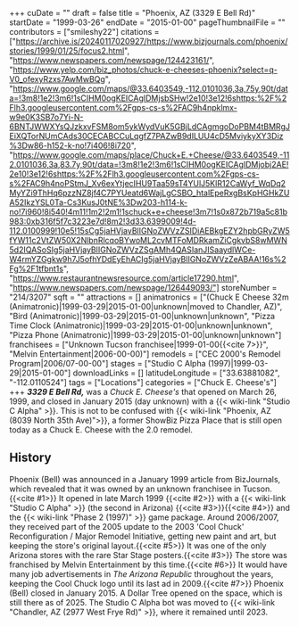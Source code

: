 +++
cuDate = ""
draft = false
title = "Phoenix, AZ (3329 E Bell Rd)"
startDate = "1999-03-26"
endDate = "2015-01-00"
pageThumbnailFile = ""
contributors = ["smileshy22"]
citations = ["https://archive.is/20240117020927/https://www.bizjournals.com/phoenix/stories/1999/01/25/focus2.html", "https://www.newspapers.com/newspage/124423161/", "https://www.yelp.com/biz_photos/chuck-e-cheeses-phoenix?select=q-V0_ofexyRzxs7AwMwBQg", "https://www.google.com/maps/@33.6403549,-112.0101036,3a,75y,90t/data=!3m8!1e2!3m6!1sCIHM0ogKEICAgIDMjsbSHw!2e10!3e12!6shttps:%2F%2Flh3.googleusercontent.com%2Fgps-cs-s%2FAC9h4npklmx-w9e0K3SB7o7Yi-N-6BNTJWWXYsQJzkxvFSM8om5ykWydVuK5GBjLdCAgmgoDoPBM4tBMRgJEiXQTorNUmCAds30CECABCCuLqgfZ7PAZwB9dILUU4cD5MviykyXY3Diz%3Dw86-h152-k-no!7i406!8i720", "https://www.google.com/maps/place/Chuck+E.+Cheese/@33.6403549,-112.0101036,3a,83.7y,90t/data=!3m8!1e2!3m6!1sCIHM0ogKEICAgIDMjobj2AE!2e10!3e12!6shttps:%2F%2Flh3.googleusercontent.com%2Fgps-cs-s%2FAC9h4noPStmJ_Xv6exYtjecIHU9Taa59sT4YUlJ5KlR12CaWyf_WqDq2MyYZi9ThHq6pzzNZ8jf4C7PYUeatd6WajLgCSBO_htalEpeRxgBsKpHGHkZUA52IkzYSL0Ta-Cs3KusJ0tNE%3Dw203-h114-k-no!7i960!8i540!4m11!1m2!2m1!1schuck+e+cheese!3m7!1s0x872b719a5c81b983:0xb316f5f7c3223e7d!8m2!3d33.6399009!4d-112.0100999!10e5!15sCg5jaHVjayBlIGNoZWVzZSIDiAEBkgEZY2hpbGRyZW5fYW11c2VtZW50X2NlbnRlcqoBYwoML2cvMTFoMDRkamZiCgkvbS8wMWN5d2IQASoSIg5jaHVjayBlIGNoZWVzZSgAMh4QASIanJISaaydlWCe-W4rmYZGgkw9h7J5ofhYDdEyEhACIg5jaHVjayBlIGNoZWVzZeABAA!16s%2Fg%2F1tfbnt1s", "https://www.restaurantnewsresource.com/article17290.html", "https://www.newspapers.com/newspage/126449093/"]
storeNumber = "214/3207"
sqft = ""
attractions = []
animatronics = ["(Chuck E Cheese 32m (Animatronic)|1999-03-29|2015-01-00|unknown|moved to Chandler, AZ)", "Bird (Animatronic)|1999-03-29|2015-01-00|unknown|unknown", "Pizza Time Clock (Animatronic)|1999-03-29|2015-01-00|unknown|unknown", "Pizza Phone (Animatronic)|1999-03-29|2015-01-00|unknown|unknown"]
franchisees = ["Unknown Tucson franchisee|1999-01-00{{<cite 7>}}", "Melvin Entertainment|2006-00-00)"]
remodels = ["CEC 2000's Remodel Program|2006/07-00-00"]
stages = ["Studio C Alpha (1997)|1999-03-29|2015-01-00"]
downloadLinks = []
latitudeLongitude = ["33.63881082", "-112.0110524"]
tags = ["Locations"]
categories = ["Chuck E. Cheese's"]
+++
***3329 E Bell Rd,*** was a *Chuck E. Cheese's* that opened on March 26, 1999, and closed in January 2015 (day unknown) with a {{< wiki-link "Studio C Alpha" >}}. This is not to be confused with {{< wiki-link "Phoenix, AZ (8039 North 35th Ave)">}}, a former ShowBiz Pizza Place that is still open today as a Chuck E. Cheese with the 2.0 remodel.

## History

Phoenix (Bell) was announced in a January 1999 article from BizJournals, which revealed that it was owned by an unknown franchisee in Tucson.{{<cite #1>}} It opened in late March 1999 {{<cite #2>}} with a {{< wiki-link "Studio C Alpha" >}} (the second in Arizona) {{<cite #3>}}{{<cite #4>}} and the {{< wiki-link "Phase 2 (1997)" >}} game package. Around 2006/2007, they received part of the 2005 update to the 2003 'Cool Chuck' Reconfiguration / Major Remodel Initiative, getting new paint and art, but keeping the store's original layout.{{<cite #5>}} It was one of the only Arizona stores with the rare Star Stage posters.{{<cite #3>}} The store was franchised by Melvin Entertainment by this time.{{<cite #6>}} It would have many job advertisements in *The Arizona Republic* throughout the years, keeping the Cool Chuck logo until its last ad in 2009.{{<cite #7>}} Phoenix (Bell) closed in January 2015. A Dollar Tree opened on the space, which is still there as of 2025. The Studio C Alpha bot was moved to {{< wiki-link "Chandler, AZ (2977 West Frye Rd)" >}}, where it remained until 2023.
